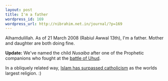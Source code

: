 ```yaml
--- 
layout: post
title: I'm a father
wordpress_id: 169
wordpress_url: http://nibrahim.net.in/journal/?p=169
---
```

Alhamdulillah. As of 21 March 2008 (Rabiul Awwal 13th), I'm a father. 
Mother and daughter are both doing fine. 

<b>Update:</b> We've named the child <em>Nusaiba</em> after one of the Prophetic companions who fought at the <a href="http://en.wikipedia.org/wiki/Battle_of_Uhud">battle of Uhud</a>. 

In a obliquely related way, <a href="http://abcnews.go.com/International/wireStory?id=4553209">Islam has surpassed catholicism</a> as the worlds largest religion. :)
